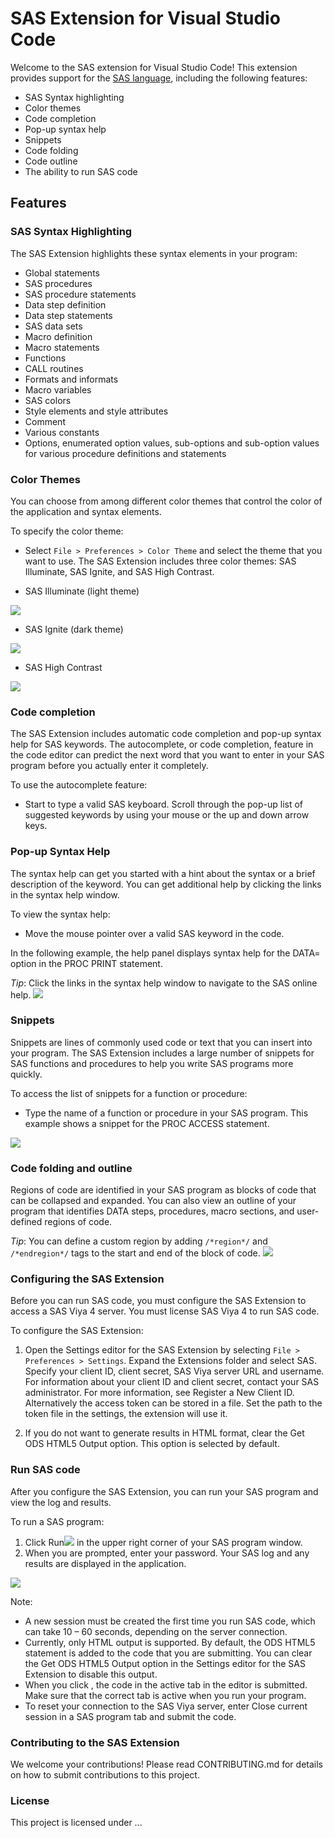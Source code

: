 # SAS Extension for Visual Studio Code

Welcome to the SAS extension for Visual Studio Code! This extension provides support for the [SAS language](https://go.documentation.sas.com/doc/en/pgmsascdc/9.4_3.5/lrcon/titlepage.htm), including the following features:
- SAS Syntax highlighting
- Color themes
- Code completion
- Pop-up syntax help
- Snippets
- Code folding 
- Code outline
- The ability to run SAS code



## Features

### SAS Syntax Highlighting

The SAS Extension highlights these syntax elements in your program:
- Global statements 
- SAS procedures 
- SAS procedure statements 
- Data step definition 
- Data step statements 
- SAS data sets 
- Macro definition 
- Macro statements 
- Functions 
- CALL routines 
- Formats and informats 
- Macro variables 
- SAS colors 
- Style elements and style attributes 
- Comment 
- Various constants 
- Options, enumerated option values, sub-options and sub-option values for various procedure definitions and statements


### Color Themes
You can choose from among different color themes that control the color of the application and syntax elements.

To specify the color theme:

- Select `File > Preferences > Color Theme` and select the theme that you want to use.  The SAS Extension includes three color themes:  SAS Illuminate, SAS Ignite, and SAS High Contrast.


- SAS Illuminate (light theme)

<img src="doc/images/Illuminate.PNG"/>

- SAS Ignite (dark theme)

<img src="doc/images/Ignite.PNG"/>

- SAS High Contrast

<img src="doc/images/HighContrast.PNG"/>

### Code completion

The SAS Extension includes automatic code completion and pop-up syntax help for SAS keywords.  The autocomplete, or code completion, feature in the code editor can predict the next word that you want to enter in your SAS program before you actually enter it completely.
 
To use the autocomplete feature: 
- Start to type a valid SAS keyboard. Scroll through the pop-up list of suggested keywords by using your mouse or the up and down arrow keys.  

### Pop-up Syntax Help
The syntax help can get you started with a hint about the syntax or a brief description of the keyword. You can get additional help by clicking the links in the syntax help window.

To view the syntax help:
- Move the mouse pointer over a valid SAS keyword in the code. 

In the following example, the help panel displays syntax help for the DATA= option in the PROC PRINT statement.

_Tip_: Click the links in the syntax help window to navigate to the SAS online help. 
<img src="doc/images/CodeCompletion.PNG"/>

### Snippets

Snippets are lines of commonly used code or text that you can insert into your program. The SAS Extension includes a large number of snippets for SAS functions and procedures to help you write SAS programs more quickly. 

To access the list of snippets for a function or procedure:
- Type the name of a function or procedure in your SAS program.  This example shows a snippet for the PROC ACCESS statement. 
<img src="doc/images/Snippets.PNG"/>

### Code folding and outline

Regions of code are identified in your SAS program as blocks of code that can be collapsed and expanded. You can also view an outline of your program that identifies DATA steps, procedures, macro sections, and user-defined regions of code. 

_Tip_: You can define a custom region by adding `/*region*/` and `/*endregion*/` tags to the start and end of the block of code.
<img src="doc/images/Folding.PNG"/>


### Configuring the SAS Extension 
Before you can run SAS code, you must configure the SAS Extension to access a SAS Viya 4 server. You must license SAS Viya 4 to run SAS code.

To configure the SAS Extension:

1. Open the Settings editor for the SAS Extension by selecting `File > Preferences > Settings`. Expand the Extensions folder and select SAS. Specify your client ID, client secret, SAS Viya server URL and username.  For information about your client ID and client secret, contact your SAS administrator. For more information, see Register a New Client ID.  Alternatively the access token can be stored in a file. Set the path to the token file in the settings, the extension will use it.

2. If you do not want to generate results in HTML format, clear the Get ODS HTML5 Output option. This option is selected by default.


### Run SAS code

After you configure the SAS Extension, you can run your SAS program and view the log and results. 

To run a SAS program:
1.	Click Run<img src="icons/light/submitSASCode.svg"/> in the upper right corner of your SAS program window. 
2.	When you are prompted, enter your password. Your SAS log and any results are displayed in the application.

<img src="doc/images/RunResult.PNG"/>

Note:
- A new session must be created the first time you run SAS code, which can take 10 – 60 seconds, depending on the server connection.
- Currently, only HTML output is supported. By default, the ODS HTML5 statement is added to the code that you are submitting. You can clear the Get ODS HTML5 Output option in the Settings editor for the SAS Extension to disable this output.
- When you click  , the code in the active tab in the editor is submitted. Make sure that the correct tab is active when you run your program.
- To reset your connection to the SAS Viya server, enter Close current session in a SAS program tab and submit the code.


### Contributing to the SAS Extension
We welcome your contributions! Please read CONTRIBUTING.md for details on how to submit contributions to this project.

### License

This project is licensed under ...
